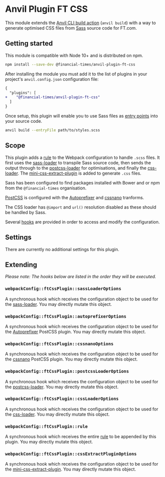 # Anvil Plugin FT CSS

This module extends the [Anvil CLI build action][cli] (`anvil build`) with a way to generate optimised CSS files from [Sass] source code for FT.com.

[cli]: https://github.com/Financial-Times/anvil/tree/master/packages/anvil#build
[Sass]: https://sass-lang.com/

## Getting started

This module is compatible with Node 10+ and is distributed on npm.

```sh
npm install --save-dev @financial-times/anvil-plugin-ft-css
```

After installing the module you must add it to the list of plugins in your project's `anvil.config.json` configuration file:

```diff
{
  "plugins": [
+    "@financial-times/anvil-plugin-ft-css"
  ]
}
```

Once setup, this plugin will enable you to use Sass files as [entry points] into your source code.

```sh
anvil build --entryFile path/to/styles.scss
```

[entry points]: https://github.com/Financial-Times/anvil/tree/master/packages/anvil#entry-points


## Scope

This plugin adds a [rule] to the Webpack configuration to handle `.scss` files. It first uses the [sass-loader] to transpile Sass source code, then sends the output through to the [postcss-loader] for optimisations, and finally the [css-loader]. The [mini-css-extract-plugin] is added to generate `.css` files.

Sass has been configured to find packages installed with Bower and or npm from the `@financial-times` organisation.

[PostCSS] is configured with the [Autoprefixer] and [cssnano] tranforms.

The CSS loader has `@import` and `url()` resolution disabled as these should be handled by Sass.

Several [hooks](#extending) are provided in order to access and modify the configuration.

[rule]: https://webpack.js.org/configuration/module/#rule
[sass-loader]: https://github.com/webpack-contrib/sass-loader
[postcss-loader]: https://github.com/postcss/postcss-loader
[css-loader]: https://github.com/webpack-contrib/css-loader
[mini-css-extract-plugin]: https://github.com/webpack-contrib/mini-css-extract-plugin
[PostCSS]: https://postcss.org/
[Autoprefixer]: https://github.com/postcss/autoprefixer
[cssnano]: https://cssnano.co/


## Settings

There are currently no additional settings for this plugin.


## Extending

_Please note: The hooks below are listed in the order they will be executed._

### `webpackConfig::ftCssPlugin::sassLoaderOptions`

A synchronous hook which receives the configuration object to be used for the [sass-loader]. You may directly mutate this object.

### `webpackConfig::ftCssPlugin::autoprefixerOptions`

A synchronous hook which receives the configuration object to be used for the [Autoprefixer] PostCSS plugin. You may directly mutate this object.

### `webpackConfig::ftCssPlugin::cssnanoOptions`

A synchronous hook which receives the configuration object to be used for the [cssnano] PostCSS plugin. You may directly mutate this object.

### `webpackConfig::ftCssPlugin::postcssLoaderOptions`

A synchronous hook which receives the configuration object to be used for the [postcss-loader]. You may directly mutate this object.

### `webpackConfig::ftCssPlugin::cssLoaderOptions`

A synchronous hook which receives the configuration object to be used for the [css-loader]. You may directly mutate this object.

### `webpackConfig::ftCssPlugin::rule`

A synchronous hook which receives the entire [rule] to be appended by this plugin. You may directly mutate this object.

### `webpackConfig::ftCssPlugin::cssExtractPluginOptions`

A synchronous hook which receives the configuration object to be used for the [mini-css-extract-plugin]. You may directly mutate this object.
